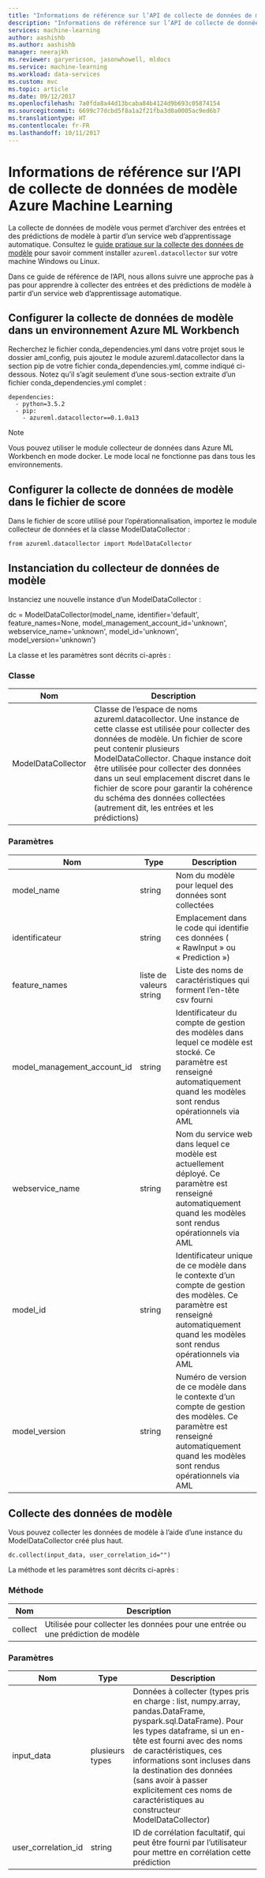 ```yaml
---
title: "Informations de référence sur l’API de collecte de données de modèle Azure Machine Learning | Microsoft Docs"
description: "Informations de référence sur l’API de collecte de données de modèle Azure Machine Learning."
services: machine-learning
author: aashishb
ms.author: aashishb
manager: neerajkh
ms.reviewer: garyericson, jasonwhowell, mldocs
ms.service: machine-learning
ms.workload: data-services
ms.custom: mvc
ms.topic: article
ms.date: 09/12/2017
ms.openlocfilehash: 7a0fda8a44d13bcaba84b4124d9b693c05874154
ms.sourcegitcommit: 6699c77dcbd5f8a1a2f21fba3d0a0005ac9ed6b7
ms.translationtype: HT
ms.contentlocale: fr-FR
ms.lasthandoff: 10/11/2017
---
```

# <a name="azure-machine-learning-model-data-collection-api-reference"></a>Informations de référence sur l’API de collecte de données de modèle Azure Machine Learning

La collecte de données de modèle vous permet d’archiver des entrées et des prédictions de modèle à partir d’un service web d’apprentissage automatique. Consultez le [guide pratique sur la collecte des données de modèle](how-to-use-model-data-collection.md) pour savoir comment installer `azureml.datacollector` sur votre machine Windows ou Linux.

Dans ce guide de référence de l’API, nous allons suivre une approche pas à pas pour apprendre à collecter des entrées et des prédictions de modèle à partir d’un service web d’apprentissage automatique.

## <a name="enable-model-data-collection-in-azure-ml-workbench-environment"></a>Configurer la collecte de données de modèle dans un environnement Azure ML Workbench

 Recherchez le fichier conda\_dependencies.yml dans votre projet sous le dossier aml_config, puis ajoutez le module azureml.datacollector dans la section pip de votre fichier conda\_dependencies.yml, comme indiqué ci-dessous. Notez qu’il s’agit seulement d’une sous-section extraite d’un fichier conda\_dependencies.yml complet :

    dependencies:
      - python=3.5.2
      - pip:
        - azureml.datacollector==0.1.0a13

>[!NOTE] 
>Vous pouvez utiliser le module collecteur de données dans Azure ML Workbench en mode docker. Le mode local ne fonctionne pas dans tous les environnements.




## <a name="enable-model-data-collection-in-the-scoring-file"></a>Configurer la collecte de données de modèle dans le fichier de score

Dans le fichier de score utilisé pour l’opérationnalisation, importez le module collecteur de données et la classe ModelDataCollector :

    from azureml.datacollector import ModelDataCollector


## <a name="model-data-collector-instantiation"></a>Instanciation du collecteur de données de modèle
Instanciez une nouvelle instance d’un ModelDataCollector :

dc = ModelDataCollector(model_name, identifier='default', feature_names=None, model_management_account_id='unknown', webservice_name='unknown', model_id='unknown', model_version='unknown')

La classe et les paramètres sont décrits ci-après :

### <a name="class"></a>Classe
| Nom | Description |
|--------------------|--------------------|
| ModelDataCollector | Classe de l’espace de noms azureml.datacollector. Une instance de cette classe est utilisée pour collecter des données de modèle. Un fichier de score peut contenir plusieurs ModelDataCollector. Chaque instance doit être utilisée pour collecter des données dans un seul emplacement discret dans le fichier de score pour garantir la cohérence du schéma des données collectées (autrement dit, les entrées et les prédictions)|


### <a name="parameters"></a>Paramètres

| Nom | Type | Description |
|-------------|------------|-------------------------|
| model_name | string | Nom du modèle pour lequel des données sont collectées |
| identificateur | string | Emplacement dans le code qui identifie ces données ( « RawInput » ou « Prediction ») |
| feature_names | liste de valeurs string | Liste des noms de caractéristiques qui forment l’en-tête csv fourni |
| model_management_account_id | string | Identificateur du compte de gestion des modèles dans lequel ce modèle est stocké. Ce paramètre est renseigné automatiquement quand les modèles sont rendus opérationnels via AML |
| webservice_name | string | Nom du service web dans lequel ce modèle est actuellement déployé. Ce paramètre est renseigné automatiquement quand les modèles sont rendus opérationnels via AML |
| model_id | string | Identificateur unique de ce modèle dans le contexte d’un compte de gestion des modèles. Ce paramètre est renseigné automatiquement quand les modèles sont rendus opérationnels via AML |
| model_version | string | Numéro de version de ce modèle dans le contexte d’un compte de gestion des modèles. Ce paramètre est renseigné automatiquement quand les modèles sont rendus opérationnels via AML |



 

## <a name="collecting-the-model-data"></a>Collecte des données de modèle

Vous pouvez collecter les données de modèle à l’aide d’une instance du ModelDataCollector créé plus haut.

    dc.collect(input_data, user_correlation_id="")

La méthode et les paramètres sont décrits ci-après :

### <a name="method"></a>Méthode
| Nom | Description |
|--------------------|--------------------|
| collect | Utilisée pour collecter les données pour une entrée ou une prédiction de modèle|


### <a name="parameters"></a>Paramètres

| Nom | Type | Description |
|-------------|------------|-------------------------|
| input_data | plusieurs types | Données à collecter (types pris en charge : list, numpy.array, pandas.DataFrame, pyspark.sql.DataFrame). Pour les types dataframe, si un en-tête est fourni avec des noms de caractéristiques, ces informations sont incluses dans la destination des données (sans avoir à passer explicitement ces noms de caractéristiques au constructeur ModelDataCollector) |
| user_correlation_id | string | ID de corrélation facultatif, qui peut être fourni par l’utilisateur pour mettre en corrélation cette prédiction |

